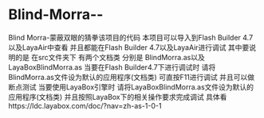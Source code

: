 ﻿# Blind-Morra--
Blind Morra-蒙蔽双眼的猜拳该项目的代码
本项目可以导入到Flash Builder 4.7以及LayaAir中查看 
并且都能在Flash Builder 4.7以及LayaAir进行调试
其中要说明的是 在src文件夹下 有两个文档类 分别是
BlindMorra.as以及LayaBoxBlindMorra.as
当要在Flash Builder4.7下进行调试时 
请将BlindMorra.as文件设为默认的应用程序(文档类) 可直按F11进行调试 并且可以做断点测试
当要使用LayaBox引擎时 请将LayaBoxBlindMorra.as文件设为默认的应用程序(文档类) 
并且按照LayaBox下的相关操作要求完成调试 具体看https://ldc.layabox.com/doc/?nav=zh-as-1-0-1
